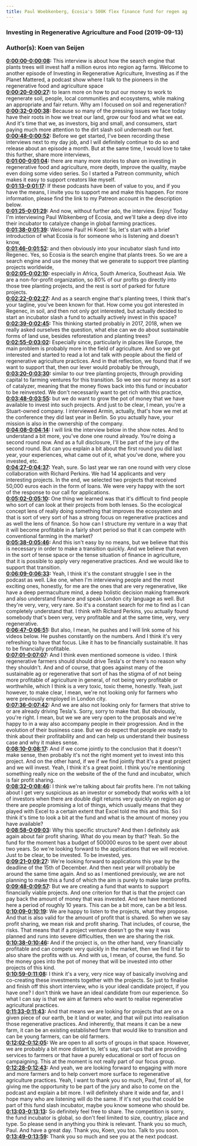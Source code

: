 ```yaml
---
title: Paul Woebkenberg, Ecosia's 500K flex finance fund for regen ag
---
```


### Investing in Regenerative Agriculture and Food  (2019-09-13)  
### Author(s): Koen van Seijen  

**[0:00:00-0:00:08](https://investinginregenerativeagriculture.com/2019/09/15/paul-woebkenberg/#t=0:00:00):**  This interview is about how the search engine that plants trees will invest half a million euros into region ag farms.  Welcome to another episode of Investing in Regenerative Agriculture, Investing as if the Planet Mattered,  a podcast show where I talk to the pioneers in the regenerative food and agriculture space  
**[0:00:20-0:00:27](https://investinginregenerativeagriculture.com/2019/09/15/paul-woebkenberg/#t=0:00:20):**  to learn more on how to put our money to work to regenerate soil, people, local communities and ecosystems,  while making an appropriate and fair return.  Why am I focused on soil and regeneration?  
**[0:00:32-0:00:38](https://investinginregenerativeagriculture.com/2019/09/15/paul-woebkenberg/#t=0:00:32):**  Because so many of the pressing issues we face today have their roots in how we treat our land, grow our food and what we eat.  And it's time that we, as investors, big and small, and consumers,  start paying much more attention to the dirt slash soil underneath our feet.  
**[0:00:48-0:00:52](https://investinginregenerativeagriculture.com/2019/09/15/paul-woebkenberg/#t=0:00:48):**  Before we get started, I've been recording these interviews next to my day job,  and I will definitely continue to do so and release about an episode a month.  But at the same time, I would love to take this further, share more interviews,  
**[0:01:00-0:01:04](https://investinginregenerativeagriculture.com/2019/09/15/paul-woebkenberg/#t=0:01:00):**  there are many more stories to share on investing in regenerative food and agriculture,  more depth, improve the quality, maybe even doing some video series.  So I started a Patreon community, which makes it easy to support creators like myself.  
**[0:01:13-0:01:17](https://investinginregenerativeagriculture.com/2019/09/15/paul-woebkenberg/#t=0:01:13):**  If these podcasts have been of value to you, and if you have the means,  I invite you to support me and make this happen.  For more information, please find the link to my Patreon account in the description below.  
**[0:01:25-0:01:29](https://investinginregenerativeagriculture.com/2019/09/15/paul-woebkenberg/#t=0:01:25):**  And now, without further ado, the interview. Enjoy!  Today I'm interviewing Paul Wibkenberg of Ecosia,  and we'll take a deep dive into their incubator to catalyze change in global farming practices.  
**[0:01:38-0:01:39](https://investinginregenerativeagriculture.com/2019/09/15/paul-woebkenberg/#t=0:01:38):**  Welcome Paul!  Hi Koen!  So, let's start with a brief introduction of what Ecosia is for someone who is listening and doesn't know,  
**[0:01:46-0:01:52](https://investinginregenerativeagriculture.com/2019/09/15/paul-woebkenberg/#t=0:01:46):**  and then obviously into your incubator slash fund into Regenec.  Yes, so Ecosia is the search engine that plants trees.  So we are a search engine and use the money that we generate to support tree planting projects worldwide,  
**[0:02:05-0:02:10](https://investinginregenerativeagriculture.com/2019/09/15/paul-woebkenberg/#t=0:02:05):**  especially in Africa, South America, Southeast Asia.  We are a non-for-profit organization, so 80% of our profits go directly into those tree planting projects,  and the rest is sort of parked for future projects.  
**[0:02:22-0:02:27](https://investinginregenerativeagriculture.com/2019/09/15/paul-woebkenberg/#t=0:02:22):**  And as a search engine that's planting trees, I think that's your tagline, you've been known for that.  How come you got interested in Regenec, in soil, and then not only got interested,  but actually decided to start an incubator slash a fund to actually actively invest in this space?  
**[0:02:39-0:02:45](https://investinginregenerativeagriculture.com/2019/09/15/paul-woebkenberg/#t=0:02:39):**  This thinking started probably in 2017, 2018,  when we really asked ourselves the question, what else can we do about sustainable forms of land use,  besides reforestation and planting trees?  
**[0:02:55-0:03:02](https://investinginregenerativeagriculture.com/2019/09/15/paul-woebkenberg/#t=0:02:55):**  Especially since, particularly in places like Europe, the main problem is probably more in the field of agriculture.  And so we got interested and started to read a lot and talk with people about the field of regenerative agriculture practices.  And in that reflection, we found that if we want to support that, then our lever would probably be through,  
**[0:03:20-0:03:30](https://investinginregenerativeagriculture.com/2019/09/15/paul-woebkenberg/#t=0:03:20):**  similar to our tree planting projects, through providing capital to farming ventures for this transition.  So we see our money as a sort of catalyzer, meaning that the money flows back into this fund or incubator  to be reinvested. We don't necessarily want to get rich with this practice,  
**[0:03:48-0:03:55](https://investinginregenerativeagriculture.com/2019/09/15/paul-woebkenberg/#t=0:03:48):**  but we do want to grow the pot of money that we have available to invest into such projects.  And just to be clear, I mean, you're a Stuart-owned company. I interviewed Armin, actually, that's how we met at the conference they did last year in Berlin.  So you actually have, your mission is also in the ownership of the company.  
**[0:04:08-0:04:14](https://investinginregenerativeagriculture.com/2019/09/15/paul-woebkenberg/#t=0:04:08):**  I will link the interview below in the show notes. And to understand a bit more, you've done one round already.  You're doing a second round now. And as a full disclosure, I'll be part of the jury of the second round.  But can you explain a bit about the first round you did last year, your experiences, what came out of it, what you've done, where you invested, etc.  
**[0:04:27-0:04:37](https://investinginregenerativeagriculture.com/2019/09/15/paul-woebkenberg/#t=0:04:27):**  Yeah, sure. So last year we ran one round with very close collaboration with Richard Perkins.  We had 14 applicants and very interesting projects. In the end, we selected two projects that received 50,000 euros each in the form of loans.  We were very happy with the sort of the response to our call for applications.  
**[0:05:02-0:05:10](https://investinginregenerativeagriculture.com/2019/09/15/paul-woebkenberg/#t=0:05:02):**  One thing we learned was that it's difficult to find people who sort of can look at their projects from both lenses.  So the ecological concept lens of really doing something that improves the ecosystem and that is sort of very sort of has a strong focus on regenerative practices and as well the lens of finance.  So how can I structure my venture in a way that it will become profitable in a fairly short period so that it can compete with conventional farming in the market?  
**[0:05:38-0:05:46](https://investinginregenerativeagriculture.com/2019/09/15/paul-woebkenberg/#t=0:05:38):**  And this isn't easy by no means, but we believe that this is necessary in order to make a transition quickly.  And we believe that even in the sort of tense space or the tense situation of finance in agriculture, that it is possible to apply very regenerative practices.  And we would like to support that transition.  
**[0:06:09-0:06:33](https://investinginregenerativeagriculture.com/2019/09/15/paul-woebkenberg/#t=0:06:09):**  Yeah, I think it's the constant struggle I see in the podcast as well. Like one, when I'm interviewing people and the most exciting ones, honestly, for me are the ones that are very regenerative, like have a deep permaculture mind, a deep holistic decision making framework and also understand finance and speak London city language as well.  But they're very, very, very rare. So it's a constant search for me to find as I can completely understand that.  I think with Richard Perkins, you actually found somebody that's been very, very profitable and at the same time, very, very regenerative.  
**[0:06:47-0:06:51](https://investinginregenerativeagriculture.com/2019/09/15/paul-woebkenberg/#t=0:06:47):**  But also, I mean, he pushes and I will link some of his videos below.  He pushes constantly on the numbers. And I think it's very refreshing to have that focus.  Like it has to be financially sustainable. It has to be financially profitable.  
**[0:07:01-0:07:07](https://investinginregenerativeagriculture.com/2019/09/15/paul-woebkenberg/#t=0:07:01):**  And I think even mentioned someone is video. I think regenerative farmers should should drive Tesla's or there's no reason why they shouldn't.  And and of course, that goes against many of the sustainable ag or regenerative that sort of has the stigma of of not being more profitable of agriculture in general, of not being very profitable or worthwhile, which I think is a very toxic, toxic theme, honestly.  Yeah, just however, to make clear, I mean, we're not looking only for farmers who were previously employed in London city.  
**[0:07:36-0:07:42](https://investinginregenerativeagriculture.com/2019/09/15/paul-woebkenberg/#t=0:07:36):**  And we are also not looking only for farmers that strive to or are already driving Tesla's.  Sorry, sorry to make that. But obviously, you're right. I mean, but we we are very open to the proposals and we're happy to in a way also accompany people in their progression.  And in the evolution of their business case. But we do expect that people are ready to think about their profitability and and can help us understand their business case and why it makes sense.  
**[0:08:10-0:08:17](https://investinginregenerativeagriculture.com/2019/09/15/paul-woebkenberg/#t=0:08:10):**  And if we come jointly to the conclusion that it doesn't make sense, then probably it's not the right moment yet to invest into this project.  And on the other hand, if we if we find jointly that it's a great project and we will invest.  Yeah, I think it's a great point. I think you're mentioning something really nice on the website of the of the fund and incubator, which is fair profit sharing.  
**[0:08:32-0:08:46](https://investinginregenerativeagriculture.com/2019/09/15/paul-woebkenberg/#t=0:08:32):**  I think we're talking about fair profits here. I'm not talking about I get very suspicious as an investor or somebody that works with a lot of investors when there are double digit returns very quickly on region ag or there are people promising a lot of things,  which usually means that they played with Excel to a certain extent that Excel told me this and this.  So I think it's time to look a bit at the fund and what is the amount of money you have available?  
**[0:08:58-0:09:03](https://investinginregenerativeagriculture.com/2019/09/15/paul-woebkenberg/#t=0:08:58):**  Why this specific structure? And then I definitely ask again about fair profit sharing.  What do you mean by that? Yeah. So the fund for the moment has a budget of 500000 euros to be spent over about two years.  So we're looking forward to the applications that we will receive. Just to be clear, to be invested. To be invested, yes.  
**[0:09:21-0:09:27](https://investinginregenerativeagriculture.com/2019/09/15/paul-woebkenberg/#t=0:09:21):**  We're looking forward to applications this year by the deadline of the 15th of December.  And then next year will probably be around the same time again.  And so as I mentioned previously, we are not planning to make this a fund of which the aim is purely to make large profits.  
**[0:09:48-0:09:57](https://investinginregenerativeagriculture.com/2019/09/15/paul-woebkenberg/#t=0:09:48):**  But we are creating a fund that wants to support financially viable projects.  And one criterion for that is that the project can pay back the amount of money that was invested.  And we have mentioned here a period of roughly 10 years. This can be a bit more, can be a bit less.  
**[0:10:09-0:10:19](https://investinginregenerativeagriculture.com/2019/09/15/paul-woebkenberg/#t=0:10:09):**  We are happy to listen to the projects, what they propose. And that is also valid for the amount of profit that is shared.  So when we say profit sharing, we mean risk and profit sharing. That includes, of course, the risks.  That means that if a project venture doesn't go the way it was planned and runs into severe difficulties, then we are sharing the risk.  
**[0:10:38-0:10:46](https://investinginregenerativeagriculture.com/2019/09/15/paul-woebkenberg/#t=0:10:38):**  And if the project is, on the other hand, very financially profitable and can compete very quickly in the market,  then we find it fair to also share the profits with us. And with us, I mean, of course, the fund.  So the money goes into the pot of money that will be invested into other projects of this kind.  
**[0:10:59-0:11:08](https://investinginregenerativeagriculture.com/2019/09/15/paul-woebkenberg/#t=0:10:59):**  I think it's a very, very nice way of basically involving and co-creating these investments together with the projects.  So just to finalise and finish off this short interview, who is your ideal candidate project, if you have one?  I don't think we have an ideal candidate from our experience. So what I can say is that we aim at farmers who want to realise regenerative agricultural practices.  
**[0:11:33-0:11:43](https://investinginregenerativeagriculture.com/2019/09/15/paul-woebkenberg/#t=0:11:33):**  And that means we are looking for projects that are on a given piece of our earth, be it land or water,  and that will put into realisation those regenerative practices.  And inherently, that means it can be a new farm, it can be an existing established farm that would like to transition and can be young farmers, can be old farmers.  
**[0:12:02-0:12:05](https://investinginregenerativeagriculture.com/2019/09/15/paul-woebkenberg/#t=0:12:02):**  We are open to all sorts of groups in that space.  However, we are probably a bit more distant to, let's say, start-ups that are providing services to farmers or that have a purely educational or sort of focus on campaigning.  This at the moment is not really part of our focus group.  
**[0:12:28-0:12:43](https://investinginregenerativeagriculture.com/2019/09/15/paul-woebkenberg/#t=0:12:28):**  And yeah, we are looking forward to engaging with more and more farmers and to help convert more surface to regenerative agriculture practices.  Yeah, I want to thank you so much, Paul, first of all, for giving me the opportunity to be part of the jury and also to come on the podcast and explain a bit more.  I will definitely share it wide and far, and I hope many who are listening will do the same. If it's not you that could be part of this fund slash incubator, maybe you know someone who should be.  
**[0:13:03-0:13:13](https://investinginregenerativeagriculture.com/2019/09/15/paul-woebkenberg/#t=0:13:03):**  So definitely feel free to share. The competition is sorry, the fund incubator is global, so don't feel limited to size, country, place and type.  So please send in anything you think is relevant. Thank you so much, Paul. And have a great day.  Thank you, Koen, you too. Talk to you soon.  
**[0:13:49-0:13:59](https://investinginregenerativeagriculture.com/2019/09/15/paul-woebkenberg/#t=0:13:49):**  Thank you so much and see you at the next podcast.  